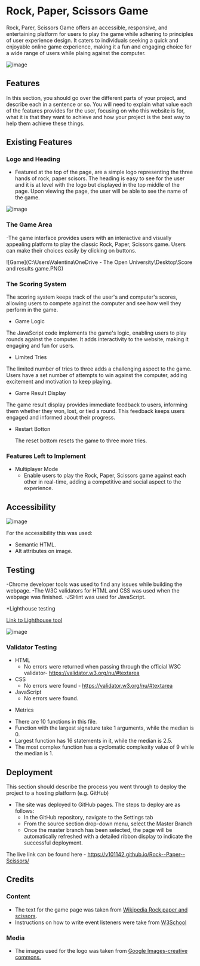 # Rock, Paper, Scissors Game 

Rock, Parer, Scissors Game offers an accessible, responsive, and entertaining platform for users to play the game while adhering to principles of user experience design. It caters to individuals seeking a quick and enjoyable online game experience, making it a fun and engaging choice for a wide range of users while plaing against the computer. 

![image](https://github.com/V101142/Rock--Paper--Scissors/assets/137928565/5a694632-6862-436c-b532-1d0cc4974e04)

## Features 

In this section, you should go over the different parts of your project, and describe each in a sentence or so. You will need to explain what value each of the features provides for the user, focusing on who this website is for, what it is that they want to achieve and how your project is the best way to help them achieve these things.

## Existing Features

### Logo and Heading

  - Featured at the top of the page, are a simple logo representing the three hands of rock, paper scisors. The heading is easy to see for the user and it is at level with the logo but displayed in the top middle of the page. Upon viewing the page, the user will be able to see the name of the game.

![image](https://github.com/V101142/Rock--Paper--Scissors/assets/137928565/e5b10011-530a-47b8-9ac2-57a31350031f)


### The Game Area

 -The game interface provides users with an interactive and visually appealing platform to play the classic Rock, Paper, Scissors game. Users can make their choices easily by clicking on buttons.

![Game](C:\Users\Valentina\OneDrive - The Open University\Desktop\Score and results game.PNG)

### The Scoring System

 The scoring system keeps track of the user's and computer's scores, allowing users to compete against the computer and see how well they perform in the game.

- Game Logic

 The JavaScript code implements the game's logic, enabling users to play rounds against the computer. It adds interactivity to the website, making it engaging and fun for users.

- Limited Tries

 The limited number of tries to three adds a challenging aspect to the game. Users have a set number of attempts to win against the computer, adding excitement and motivation to keep playing.

- Game Result Display

 The game result display provides immediate feedback to users, informing them whether they won, lost, or tied a round. This feedback keeps users engaged and informed about their progress.

- Restart Botton

  The reset bottom resets the game to three more tries. 
  
### Features Left to Implement

- Multiplayer Mode
  - Enable users to play the Rock, Paper, Scissors game against each other in real-time, adding a competitive and social aspect to the experience.

## Accessibility
![image](https://github.com/V101142/Rock--Paper--Scissors/assets/137928565/f4483b89-90dd-44ac-9f04-51f6994739c3)

For the accessibility this was used:
- Semantic HTML.
- Alt attributes on image.

## Testing 
-Chrome developer tools was used to find any issues while building the webpage.
-The W3C validators for HTML and CSS was used when the webpage was finished. 
-JSHint was used for JavaScript.

*Lighthouse testing

[Link to Lighthouse tool](https://8000-v101142-rock-paper-sci-7qwkvnyxdp.us2.codeanyapp.com/)

![image](https://github.com/V101142/Rock--Paper--Scissors/assets/137928565/3722ef04-9a97-4bfc-a5bb-6b099412124e)

### Validator Testing 
- HTML
    - No errors were returned when passing through the official W3C validator- https://validator.w3.org/nu/#textarea
- CSS
    - No errors were found - https://validator.w3.org/nu/#textarea
- JavaScript
    - No errors were found.
* Metrics
- There are 10 functions in this file.
- Function with the largest signature take 1 arguments, while the median is 0.
- Largest function has 16 statements in it, while the median is 2.5.
- The most complex function has a cyclomatic complexity value of 9 while the median is 1.
      

## Deployment
This section should describe the process you went through to deploy the project to a hosting platform (e.g. GitHub) 

- The site was deployed to GitHub pages. The steps to deploy are as follows: 
  - In the GitHub repository, navigate to the Settings tab 
  - From the source section drop-down menu, select the Master Branch
  - Once the master branch has been selected, the page will be automatically refreshed with a detailed ribbon display to indicate the successful deployment. 

The live link can be found here - https://v101142.github.io/Rock--Paper--Scissors/


## Credits 

### Content 
- The text for the game page was taken from [Wikipedia Rock paper and scissors](https://en.wikipedia.org/wiki/Rock_paper_scissors). 
- Instructions on how to write event listeners were take from [W3School](https://www.w3schools.com/js/js_htmldom_eventlistener.asp#:~:text=removeEventListener()%20method.-,Syntax,call%20when%20the%20event%20occurs.)

### Media
- The images used for the logo was taken from [Google Images-creative commons.](https://8000-v101142-rock-paper-sci-7qwkvnyxdp.us2.codeanyapp.com/assets/images/logo.image.png)
